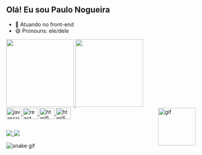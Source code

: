 ## Olá! Eu sou Paulo Nogueira

- 🔭 Atuando no front-end
- 😄 Pronouns: ele/dele

<div> 
  <a href="https://github.com/pnnog">
  <img height="180em" src="https://github-readme-stats.vercel.app/api?username=pnnog&show_icons=true&theme=dracula&include_all_commits=true&count_private=true"/>
   <img height="180em" src="https://github-readme-stats.vercel.app/api/top-langs/?username=pnnog&layout=compact&langs_count=16&theme=dracula"/>
</div>
 
<div style="display: inline_block">
    <img align="center" alt="javascript" height="30" width="40" src="https://cdn.jsdelivr.net/gh/devicons/devicon/icons/javascript/javascript-original.svg">
    <img align="center" alt="react" height="30" width="40" src="https://cdn.jsdelivr.net/gh/devicons/devicon/icons/react/react-original.svg"> 
    <img align="center" alt="html5" height="30" width="40" src="https://cdn.jsdelivr.net/gh/devicons/devicon/icons/html5/html5-original.svg">
     <img align="center" alt="html5" height="30" width="40"  src="https://cdn.jsdelivr.net/gh/devicons/devicon/icons/css3/css3-original.svg" />
     <img align="right" alt="gif"  height="100" width="100" src="https://cdn.discordapp.com/attachments/965035968803512333/1027001658581987358/Design_sem_nome.gif"> 
     
     
</div>
 
##
 
<div>
    <a href="https://www.instagram.com/pnnog/" target="_blank"><img src="https://img.shields.io/badge/Instagram-E4405F?style=for-the-badge&logo=instagram&logoColor=white" target="_blank"> </a>
    <a href="https://www.linkedin.com/in/paulonogueira1/" target="_blank"><img src="https://img.shields.io/badge/LinkedIn-0077B5?style=for-the-badge&logo=linkedin&logoColor=white" target="_blank"> </a>
</div>

 ![snake gif](https://github.com/pnnog/pnnog/blob/output/github-contribution-grid-snake.svg)


